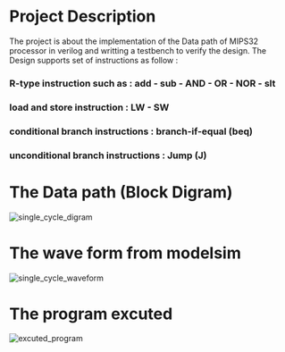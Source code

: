 # Project Description
The project is about the implementation of the Data path of MIPS32 processor in verilog and writting a testbench to verify the design.
The Design supports set of instructions as follow :
 ### R-type instruction such as        : add - sub - AND - OR - NOR - slt
 ### load and store instruction        : LW - SW
 ### conditional branch instructions   : branch-if-equal (beq)
 ### unconditional branch instructions : Jump (J)


# The Data path (Block Digram)
![single_cycle_digram](https://github.com/Abdulrahmmann18/single_cycle_MIPS32/assets/144833244/cc2a6328-7846-434c-acb1-5eebb0b28eda)

# The wave form from modelsim
![single_cycle_waveform](https://github.com/Abdulrahmmann18/single_cycle_MIPS32/assets/144833244/1abf51fc-181e-4cd9-b4cc-56300de07d4d)

# The program excuted 
![excuted_program](https://github.com/Abdulrahmmann18/single_cycle_MIPS32/assets/144833244/9d765f38-422b-4c79-889a-7a8d263dee78)





